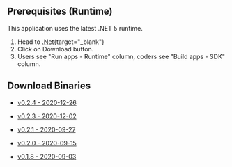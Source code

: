 ﻿## Prerequisites (Runtime)
This application uses the latest .NET 5 runtime.

1) Head to [.Net](https://dotnet.microsoft.com){target="_blank"}
2) Click on Download button.
3) Users see "Run apps - Runtime" column, coders see "Build apps - SDK" column.

## Download Binaries
* [v0.2.4 - 2020-12-26](http://xeth.de/Releases/SramComparer/Comparer-SoE.0.2.4.zip)

* [v0.2.3 - 2020-12-02](http://xeth.de/Releases/SramComparer/Comparer-SoE.0.2.3.zip)

* [v0.2.1 - 2020-09-27](http://xeth.de/Releases/SramComparer/Comparer-SoE.0.2.1.zip)

* [v0.2.0 - 2020-09-15](http://xeth.de/Releases/SramComparer/Comparer-SoE.0.2.0.zip)

* [v0.1.8 - 2020-09-03](http://xeth.de/Releases/SramComparer/Comparer-SoE.0.1.8.zip)